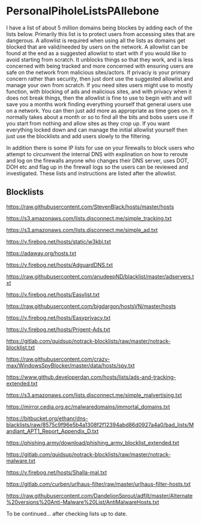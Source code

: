 # PersonalPiholeListsPAllebone

I have a list of about 5 million domains being blockes by adding each of the lists below. Primarily this list is to protect users from accessing sites that are dangerous. A allowlist is required when using all the lists as domains get blocked that are valid/needed by users on the network. A allowlist can be found at the end as a suggested allowlist to start with if you would like to avoid starting from scratch. It unblocks things so that they work, and is less concerned with being tracked and more concerned with ensuring users are safe on the network from malicious sites/actors. If privaciy is your primary concern rather than security, then just dont use the suggested allowlist and manage your own from scratch. If you need sites users might use to mostly function, with blocking of ads and malicious sites, and with privacy when it does not break things, then the allowlist is fine to use to begin with and will save you a months work finding everything yourself that general users use on a network. You can then just add more as appropriate as time goes on. It normally takes about a month or so to find all the bits and bobs users use if you start from nothing and allow sites as they crop up. If you want everything locked down and can manage the initial allowlist yourself then just use the blocklists and add users slowly to the filtering.

In addition there is some IP lists for use on your firewalls to block users who attempt to circumvent the internal DNS with explination on how to reroute and log on the firewalls anyone who changes their DNS server, uses DOT, DOH etc and flag up in the firewall logs so the users can be reviewed and investigated. These lists and instructions are listed after the allowlist.


## Blocklists

https://raw.githubusercontent.com/StevenBlack/hosts/master/hosts

https://s3.amazonaws.com/lists.disconnect.me/simple_tracking.txt

https://s3.amazonaws.com/lists.disconnect.me/simple_ad.txt

https://v.firebog.net/hosts/static/w3kbl.txt

https://adaway.org/hosts.txt

https://v.firebog.net/hosts/AdguardDNS.txt

https://raw.githubusercontent.com/anudeepND/blacklist/master/adservers.txt

https://v.firebog.net/hosts/Easylist.txt

https://raw.githubusercontent.com/bigdargon/hostsVN/master/hosts

https://v.firebog.net/hosts/Easyprivacy.txt

https://v.firebog.net/hosts/Prigent-Ads.txt

https://gitlab.com/quidsup/notrack-blocklists/raw/master/notrack-blocklist.txt

https://raw.githubusercontent.com/crazy-max/WindowsSpyBlocker/master/data/hosts/spy.txt

https://www.github.developerdan.com/hosts/lists/ads-and-tracking-extended.txt

https://s3.amazonaws.com/lists.disconnect.me/simple_malvertising.txt

https://mirror.cedia.org.ec/malwaredomains/immortal_domains.txt

https://bitbucket.org/ethanr/dns-blacklists/raw/8575c9f96e5b4a1308f2f12394abd86d0927a4a0/bad_lists/Mandiant_APT1_Report_Appendix_D.txt

https://phishing.army/download/phishing_army_blocklist_extended.txt

https://gitlab.com/quidsup/notrack-blocklists/raw/master/notrack-malware.txt

https://v.firebog.net/hosts/Shalla-mal.txt

https://gitlab.com/curben/urlhaus-filter/raw/master/urlhaus-filter-hosts.txt

https://raw.githubusercontent.com/DandelionSprout/adfilt/master/Alternate%20versions%20Anti-Malware%20List/AntiMalwareHosts.txt

To be continued... after checking lists up to date.
